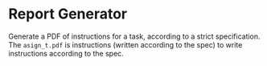 # Report Generator

Generate a PDF of instructions for a task, according to a strict specification. The `asign_t.pdf` is instructions (written according to the spec) to write instructions according to the spec.
